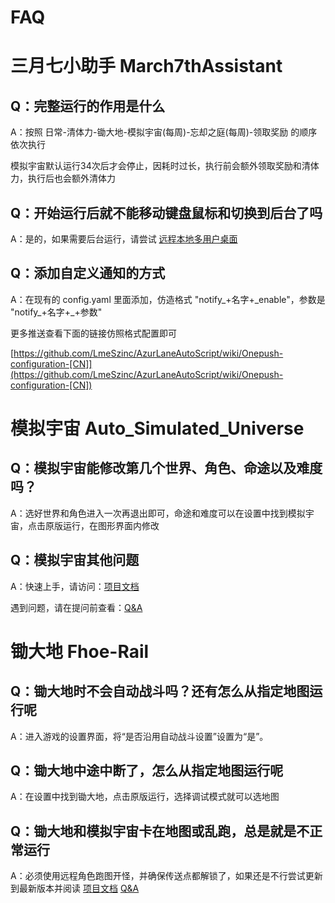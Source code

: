# FAQ

<!-- ## [视频教程](https://www.bilibili.com/video/BV13h4y1m7VP/) -->

# 三月七小助手 March7thAssistant

## Q：完整运行的作用是什么

A：按照 日常-清体力-锄大地-模拟宇宙(每周)-忘却之庭(每周)-领取奖励 的顺序依次执行

模拟宇宙默认运行34次后才会停止，因耗时过长，执行前会额外领取奖励和清体力，执行后也会额外清体力

## Q：开始运行后就不能移动键盘鼠标和切换到后台了吗

A：是的，如果需要后台运行，请尝试 [远程本地多用户桌面](https://asu.stysqy.top/guide/bs.html)

## Q：添加自定义通知的方式

A：在现有的 config.yaml 里面添加，仿造格式 "notify\_+名字+\_enable"，参数是 "notify\_+名字+\_+参数"

更多推送查看下面的链接仿照格式配置即可

[https://github.com/LmeSzinc/AzurLaneAutoScript/wiki/Onepush-configuration-[CN]](https://github.com/LmeSzinc/AzurLaneAutoScript/wiki/Onepush-configuration-[CN])

# 模拟宇宙 Auto_Simulated_Universe

## Q：模拟宇宙能修改第几个世界、角色、命途以及难度吗？

A：选好世界和角色进入一次再退出即可，命途和难度可以在设置中找到模拟宇宙，点击原版运行，在图形界面内修改

## Q：模拟宇宙其他问题

A：快速上手，请访问：[项目文档](https://asu.stysqy.top/) 

遇到问题，请在提问前查看：[Q&A](https://asu.stysqy.top/guide/qa.html)

# 锄大地 Fhoe-Rail

## Q：锄大地时不会自动战斗吗？还有怎么从指定地图运行呢

A：进入游戏的设置界面，将“是否沿用自动战斗设置”设置为“是”。

## Q：锄大地中途中断了，怎么从指定地图运行呢

A：在设置中找到锄大地，点击原版运行，选择调试模式就可以选地图



## Q：锄大地和模拟宇宙卡在地图或乱跑，总是就是不正常运行

A：必须使用远程角色跑图开怪，并确保传送点都解锁了，如果还是不行尝试更新到最新版本并阅读 [项目文档](https://asu.stysqy.top/) [Q&A](https://asu.stysqy.top/guide/qa.html)



